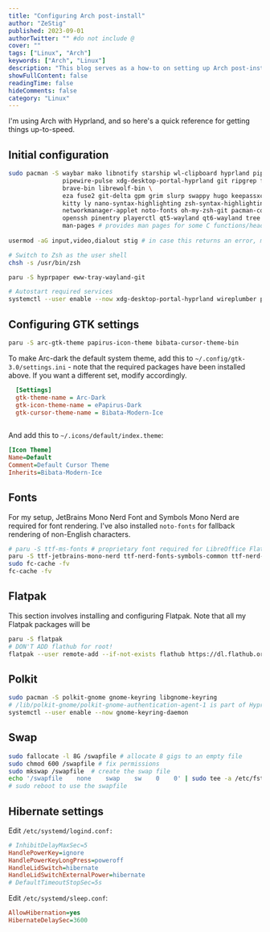 ```yaml
---
title: "Configuring Arch post-install"
author: "ZeStig"
published: 2023-09-01
authorTwitter: "" #do not include @
cover: ""
tags: ["Linux", "Arch"]
keywords: ["Arch", "Linux"]
description: "This blog serves as a how-to on setting up Arch post-install. This involves configuring things that are usually installed on 'normie' distros."
showFullContent: false
readingTime: false
hideComments: false
category: "Linux"
---
```


I'm using Arch with Hyprland, and so here's a quick reference for getting things up-to-speed.
## Initial configuration
```bash
sudo pacman -S waybar mako libnotify starship wl-clipboard hyprland pipewire \
               pipewire-pulse xdg-desktop-portal-hyprland git ripgrep fd bat blueman \
			   brave-bin librewolf-bin \
		       eza fuse2 git-delta gpm grim slurp swappy hugo keepassxc \
			   kitty ly nano-syntax-highlighting zsh-syntax-highlighting neofetch  \
               networkmanager-applet noto-fonts oh-my-zsh-git pacman-contrib  \ 
	           openssh pinentry playerctl qt5-wayland qt6-wayland tree wireplumber \
	           man-pages # provides man pages for some C functions/headers
	 
usermod -aG input,video,dialout stig # in case this returns an error, modify accordingly

# Switch to Zsh as the user shell
chsh -s /usr/bin/zsh 

paru -S hyprpaper eww-tray-wayland-git

# Autostart required services
systemctl --user enable --now xdg-desktop-portal-hyprland wireplumber pipewire-pulse pipewire 
```
<!--
git clone https://gitlab.com/zstg/dotfiles ~/.dotfiles
syncer # linker not reqd, stuff is in PATH
~/.dotfiles/misc/setup-yay
~/dotfiles/misc/setup-rofi
~/.dotfiles/misc/setup-doom-emacs
~/.dotfiles/misc/setup-nvchad
-->

## Configuring GTK settings
```bash
paru -S arc-gtk-theme papirus-icon-theme bibata-cursor-theme-bin 
```
To make Arc-dark the default system theme, 
add this to `~/.config/gtk-3.0/settings.ini` - note that the required packages have been installed above. If you want a different set, modify accordingly.
```ini
  [Settings]
  gtk-theme-name = Arc-Dark
  gtk-icon-theme-name = ePapirus-Dark
  gtk-cursor-theme-name = Bibata-Modern-Ice
  
```

And add this to `~/.icons/default/index.theme`:
```ini
[Icon Theme]
Name=Default
Comment=Default Cursor Theme
Inherits=Bibata-Modern-Ice
```
## Fonts
For my setup, JetBrains Mono Nerd Font and Symbols Mono Nerd are required for font rendering. I've also installed `noto-fonts` for fallback rendering of non-English characters.
```bash
# paru -S ttf-ms-fonts # proprietary font required for LibreOffice Flatpak
paru -S ttf-jetbrains-mono-nerd ttf-nerd-fonts-symbols-common ttf-nerd-fonts-symbols-mono noto-fonts
sudo fc-cache -fv
fc-cache -fv
```
## Flatpak
This section involves installing and configuring Flatpak. Note that all my Flatpak packages will be 
```bash
paru -S flatpak
# DON'T ADD flathub for root!
flatpak --user remote-add --if-not-exists flathub https://dl.flathub.org/repo/flathub.flatpakrepo
```
## Polkit
```bash
sudo pacman -S polkit-gnome gnome-keyring libgnome-keyring
# /lib/polkit-gnome/polkit-gnome-authentication-agent-1 is part of Hyprland config
systemctl --user enable --now gnome-keyring-daemon
```
## Swap 
```bash 
sudo fallocate -l 8G /swapfile # allocate 8 gigs to an empty file
sudo chmod 600 /swapfile # fix permissions
sudo mkswap /swapfile  # create the swap file
echo '/swapfile    none    swap    sw    0    0' | sudo tee -a /etc/fstab # make changes permanent
# sudo reboot to use the swapfile 
```
## Hibernate settings
Edit `/etc/systemd/logind.conf:`

```ini
# InhibitDelayMaxSec=5
HandlePowerKey=ignore
HandlePowerKeyLongPress=poweroff
HandleLidSwitch=hibernate
HandleLidSwitchExternalPower=hibernate
# DefaultTimeoutStopSec=5s
```
Edit `/etc/systemd/sleep.conf`:

```ini
AllowHibernation=yes
HibernateDelaySec=3600
```
